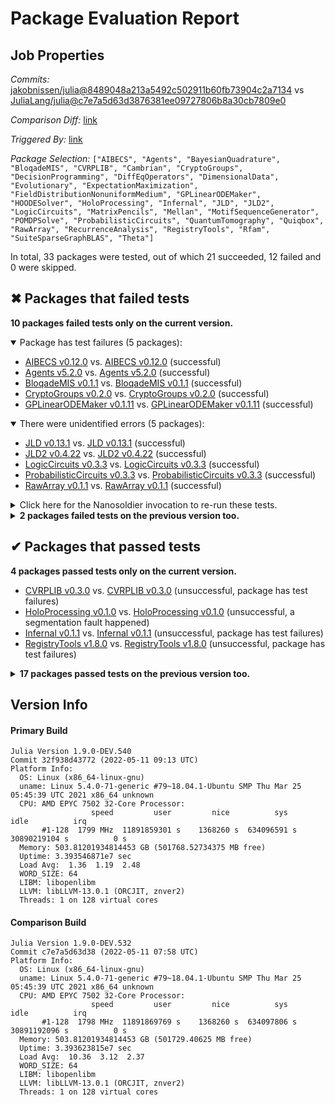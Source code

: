 # Package Evaluation Report

## Job Properties

*Commits:* [jakobnissen/julia@8489048a213a5492c502911b60fb73904c2a7134](https://github.com/jakobnissen/julia/commit/8489048a213a5492c502911b60fb73904c2a7134) vs [JuliaLang/julia@c7e7a5d63d3876381ee09727806b8a30cb7809e0](https://github.com/JuliaLang/julia/commit/c7e7a5d63d3876381ee09727806b8a30cb7809e0)

*Comparison Diff:* [link](https://github.com/JuliaLang/julia/compare/c7e7a5d63d3876381ee09727806b8a30cb7809e0..jakobnissen/julia:8489048a213a5492c502911b60fb73904c2a7134)

*Triggered By:* [link](https://github.com/JuliaLang/julia/pull/43554#issuecomment-1123315274)

*Package Selection:* `["AIBECS", "Agents", "BayesianQuadrature", "BloqadeMIS", "CVRPLIB", "Cambrian", "CryptoGroups", "DecisionProgramming", "DiffEqOperators", "DimensionalData", "Evolutionary", "ExpectationMaximization", "FieldDistributionNonuniformMedium", "GPLinearODEMaker", "HOODESolver", "HoloProcessing", "Infernal", "JLD", "JLD2", "LogicCircuits", "MatrixPencils", "Mellan", "MotifSequenceGenerator", "POMDPSolve", "ProbabilisticCircuits", "QuantumTomography", "Quiqbox", "RawArray", "RecurrenceAnalysis", "RegistryTools", "Rfam", "SuiteSparseGraphBLAS", "Theta"]`

In total, 33 packages were tested, out of which 21 succeeded, 12 failed and 0 were skipped.


## ✖ Packages that failed tests

**10 packages failed tests only on the current version.**

<details open><summary>Package has test failures (5 packages):</summary>
<p>


- [AIBECS v0.12.0](https://s3.amazonaws.com/julialang-reports/nanosoldier/pkgeval/by_hash/8489048_vs_c7e7a5d/AIBECS.primary.log) vs. [AIBECS v0.12.0](https://s3.amazonaws.com/julialang-reports/nanosoldier/pkgeval/by_hash/8489048_vs_c7e7a5d/AIBECS.against.log) (successful)
- [Agents v5.2.0](https://s3.amazonaws.com/julialang-reports/nanosoldier/pkgeval/by_hash/8489048_vs_c7e7a5d/Agents.primary.log) vs. [Agents v5.2.0](https://s3.amazonaws.com/julialang-reports/nanosoldier/pkgeval/by_hash/8489048_vs_c7e7a5d/Agents.against.log) (successful)
- [BloqadeMIS v0.1.1](https://s3.amazonaws.com/julialang-reports/nanosoldier/pkgeval/by_hash/8489048_vs_c7e7a5d/BloqadeMIS.primary.log) vs. [BloqadeMIS v0.1.1](https://s3.amazonaws.com/julialang-reports/nanosoldier/pkgeval/by_hash/8489048_vs_c7e7a5d/BloqadeMIS.against.log) (successful)
- [CryptoGroups v0.2.0](https://s3.amazonaws.com/julialang-reports/nanosoldier/pkgeval/by_hash/8489048_vs_c7e7a5d/CryptoGroups.primary.log) vs. [CryptoGroups v0.2.0](https://s3.amazonaws.com/julialang-reports/nanosoldier/pkgeval/by_hash/8489048_vs_c7e7a5d/CryptoGroups.against.log) (successful)
- [GPLinearODEMaker v0.1.11](https://s3.amazonaws.com/julialang-reports/nanosoldier/pkgeval/by_hash/8489048_vs_c7e7a5d/GPLinearODEMaker.primary.log) vs. [GPLinearODEMaker v0.1.11](https://s3.amazonaws.com/julialang-reports/nanosoldier/pkgeval/by_hash/8489048_vs_c7e7a5d/GPLinearODEMaker.against.log) (successful)

</p>
</details>

<details open><summary>There were unidentified errors (5 packages):</summary>
<p>


- [JLD v0.13.1](https://s3.amazonaws.com/julialang-reports/nanosoldier/pkgeval/by_hash/8489048_vs_c7e7a5d/JLD.primary.log) vs. [JLD v0.13.1](https://s3.amazonaws.com/julialang-reports/nanosoldier/pkgeval/by_hash/8489048_vs_c7e7a5d/JLD.against.log) (successful)
- [JLD2 v0.4.22](https://s3.amazonaws.com/julialang-reports/nanosoldier/pkgeval/by_hash/8489048_vs_c7e7a5d/JLD2.primary.log) vs. [JLD2 v0.4.22](https://s3.amazonaws.com/julialang-reports/nanosoldier/pkgeval/by_hash/8489048_vs_c7e7a5d/JLD2.against.log) (successful)
- [LogicCircuits v0.3.3](https://s3.amazonaws.com/julialang-reports/nanosoldier/pkgeval/by_hash/8489048_vs_c7e7a5d/LogicCircuits.primary.log) vs. [LogicCircuits v0.3.3](https://s3.amazonaws.com/julialang-reports/nanosoldier/pkgeval/by_hash/8489048_vs_c7e7a5d/LogicCircuits.against.log) (successful)
- [ProbabilisticCircuits v0.3.3](https://s3.amazonaws.com/julialang-reports/nanosoldier/pkgeval/by_hash/8489048_vs_c7e7a5d/ProbabilisticCircuits.primary.log) vs. [ProbabilisticCircuits v0.3.3](https://s3.amazonaws.com/julialang-reports/nanosoldier/pkgeval/by_hash/8489048_vs_c7e7a5d/ProbabilisticCircuits.against.log) (successful)
- [RawArray v0.1.1](https://s3.amazonaws.com/julialang-reports/nanosoldier/pkgeval/by_hash/8489048_vs_c7e7a5d/RawArray.primary.log) vs. [RawArray v0.1.1](https://s3.amazonaws.com/julialang-reports/nanosoldier/pkgeval/by_hash/8489048_vs_c7e7a5d/RawArray.against.log) (successful)

</p>
</details>

<details><summary>Click here for the Nanosoldier invocation to re-run these tests.</summary>
<p>

```
@nanosoldier `runtests(["AIBECS", "Agents", "BloqadeMIS", "CryptoGroups", "GPLinearODEMaker", "JLD", "JLD2", "LogicCircuits", "ProbabilisticCircuits", "RawArray"], vs = ":master")`
```

</p>
</details>


<details><summary><strong>2 packages failed tests on the previous version too.</strong></summary>
<p>

<details open><summary>Package has test failures (2 packages):</summary>
<p>


- [Rfam v0.2.0](https://s3.amazonaws.com/julialang-reports/nanosoldier/pkgeval/by_hash/8489048_vs_c7e7a5d/Rfam.primary.log)
- [Theta v0.1.2](https://s3.amazonaws.com/julialang-reports/nanosoldier/pkgeval/by_hash/8489048_vs_c7e7a5d/Theta.primary.log)

</p>
</details>

</p>
</details>


## ✔ Packages that passed tests

**4 packages passed tests only on the current version.**

- [CVRPLIB v0.3.0](https://s3.amazonaws.com/julialang-reports/nanosoldier/pkgeval/by_hash/8489048_vs_c7e7a5d/CVRPLIB.primary.log) vs. [CVRPLIB v0.3.0](https://s3.amazonaws.com/julialang-reports/nanosoldier/pkgeval/by_hash/8489048_vs_c7e7a5d/CVRPLIB.against.log) (unsuccessful, package has test failures)
- [HoloProcessing v0.1.0](https://s3.amazonaws.com/julialang-reports/nanosoldier/pkgeval/by_hash/8489048_vs_c7e7a5d/HoloProcessing.primary.log) vs. [HoloProcessing v0.1.0](https://s3.amazonaws.com/julialang-reports/nanosoldier/pkgeval/by_hash/8489048_vs_c7e7a5d/HoloProcessing.against.log) (unsuccessful, a segmentation fault happened)
- [Infernal v0.1.1](https://s3.amazonaws.com/julialang-reports/nanosoldier/pkgeval/by_hash/8489048_vs_c7e7a5d/Infernal.primary.log) vs. [Infernal v0.1.1](https://s3.amazonaws.com/julialang-reports/nanosoldier/pkgeval/by_hash/8489048_vs_c7e7a5d/Infernal.against.log) (unsuccessful, package has test failures)
- [RegistryTools v1.8.0](https://s3.amazonaws.com/julialang-reports/nanosoldier/pkgeval/by_hash/8489048_vs_c7e7a5d/RegistryTools.primary.log) vs. [RegistryTools v1.8.0](https://s3.amazonaws.com/julialang-reports/nanosoldier/pkgeval/by_hash/8489048_vs_c7e7a5d/RegistryTools.against.log) (unsuccessful, package has test failures)

<details><summary><strong>17 packages passed tests on the previous version too.</strong></summary>
<p>

- [BayesianQuadrature v0.2.2](https://s3.amazonaws.com/julialang-reports/nanosoldier/pkgeval/by_hash/8489048_vs_c7e7a5d/BayesianQuadrature.primary.log)
- [Cambrian v0.2.1](https://s3.amazonaws.com/julialang-reports/nanosoldier/pkgeval/by_hash/8489048_vs_c7e7a5d/Cambrian.primary.log)
- [DecisionProgramming v1.0.2](https://s3.amazonaws.com/julialang-reports/nanosoldier/pkgeval/by_hash/8489048_vs_c7e7a5d/DecisionProgramming.primary.log)
- [DiffEqOperators v4.43.0](https://s3.amazonaws.com/julialang-reports/nanosoldier/pkgeval/by_hash/8489048_vs_c7e7a5d/DiffEqOperators.primary.log)
- [DimensionalData v0.20.4](https://s3.amazonaws.com/julialang-reports/nanosoldier/pkgeval/by_hash/8489048_vs_c7e7a5d/DimensionalData.primary.log)
- [Evolutionary v0.11.1](https://s3.amazonaws.com/julialang-reports/nanosoldier/pkgeval/by_hash/8489048_vs_c7e7a5d/Evolutionary.primary.log)
- [ExpectationMaximization v0.1.1](https://s3.amazonaws.com/julialang-reports/nanosoldier/pkgeval/by_hash/8489048_vs_c7e7a5d/ExpectationMaximization.primary.log)
- [FieldDistributionNonuniformMedium v0.1.0](https://s3.amazonaws.com/julialang-reports/nanosoldier/pkgeval/by_hash/8489048_vs_c7e7a5d/FieldDistributionNonuniformMedium.primary.log)
- [HOODESolver v0.2.4](https://s3.amazonaws.com/julialang-reports/nanosoldier/pkgeval/by_hash/8489048_vs_c7e7a5d/HOODESolver.primary.log)
- [MatrixPencils v1.7.4](https://s3.amazonaws.com/julialang-reports/nanosoldier/pkgeval/by_hash/8489048_vs_c7e7a5d/MatrixPencils.primary.log)
- [Mellan v0.1.0](https://s3.amazonaws.com/julialang-reports/nanosoldier/pkgeval/by_hash/8489048_vs_c7e7a5d/Mellan.primary.log)
- [MotifSequenceGenerator v1.0.0](https://s3.amazonaws.com/julialang-reports/nanosoldier/pkgeval/by_hash/8489048_vs_c7e7a5d/MotifSequenceGenerator.primary.log)
- [POMDPSolve v0.2.3](https://s3.amazonaws.com/julialang-reports/nanosoldier/pkgeval/by_hash/8489048_vs_c7e7a5d/POMDPSolve.primary.log)
- [QuantumTomography v0.1.3](https://s3.amazonaws.com/julialang-reports/nanosoldier/pkgeval/by_hash/8489048_vs_c7e7a5d/QuantumTomography.primary.log)
- [Quiqbox v0.3.1](https://s3.amazonaws.com/julialang-reports/nanosoldier/pkgeval/by_hash/8489048_vs_c7e7a5d/Quiqbox.primary.log)
- [RecurrenceAnalysis v1.8.0](https://s3.amazonaws.com/julialang-reports/nanosoldier/pkgeval/by_hash/8489048_vs_c7e7a5d/RecurrenceAnalysis.primary.log)
- [SuiteSparseGraphBLAS v0.7.2](https://s3.amazonaws.com/julialang-reports/nanosoldier/pkgeval/by_hash/8489048_vs_c7e7a5d/SuiteSparseGraphBLAS.primary.log)

</p>
</details>


## Version Info

#### Primary Build

```
Julia Version 1.9.0-DEV.540
Commit 32f938d43772 (2022-05-11 09:13 UTC)
Platform Info:
  OS: Linux (x86_64-linux-gnu)
  uname: Linux 5.4.0-71-generic #79~18.04.1-Ubuntu SMP Thu Mar 25 05:45:39 UTC 2021 x86_64 unknown
  CPU: AMD EPYC 7502 32-Core Processor: 
                  speed         user         nice          sys         idle          irq
       #1-128  1799 MHz  11891859301 s    1368260 s  634096591 s  30890219104 s          0 s
  Memory: 503.81201934814453 GB (501768.52734375 MB free)
  Uptime: 3.393546871e7 sec
  Load Avg:  1.36  1.19  2.48
  WORD_SIZE: 64
  LIBM: libopenlibm
  LLVM: libLLVM-13.0.1 (ORCJIT, znver2)
  Threads: 1 on 128 virtual cores

```

#### Comparison Build

```
Julia Version 1.9.0-DEV.532
Commit c7e7a5d63d38 (2022-05-11 07:58 UTC)
Platform Info:
  OS: Linux (x86_64-linux-gnu)
  uname: Linux 5.4.0-71-generic #79~18.04.1-Ubuntu SMP Thu Mar 25 05:45:39 UTC 2021 x86_64 unknown
  CPU: AMD EPYC 7502 32-Core Processor: 
                  speed         user         nice          sys         idle          irq
       #1-128  1798 MHz  11891869769 s    1368260 s  634097806 s  30891192096 s          0 s
  Memory: 503.81201934814453 GB (501729.40625 MB free)
  Uptime: 3.393623815e7 sec
  Load Avg:  10.36  3.12  2.37
  WORD_SIZE: 64
  LIBM: libopenlibm
  LLVM: libLLVM-13.0.1 (ORCJIT, znver2)
  Threads: 1 on 128 virtual cores

```
<!-- Generated on 2022-05-11T08:56:17.295 -->
